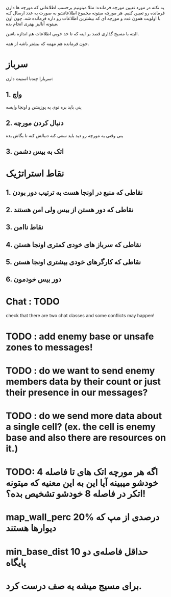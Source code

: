 یه نکته در مورد تعیین مورچه فرمانده:
مثلا میتونیم برحسب اطلاعاتی که مورچه ها دارن فرمانده رو تعیین کنیم.
هر مورچه میتونه مجموع اطلاعاتشو به صورت یه عدد ارسال کنه با اولویت همون عدد
و مورچه ای که بیشترین اطلاعات رو داره فرمانده شه. چون اون میتونه آنالیز بهتری انجام بده.

البته با مسیج گذاری قصد بر اینه که تا حد خوبی اطلاعات هم اندازه باشن.

جون فرمانده هم مهمه که بیشتر باشه از همه.


# سرباز
سربازا چندتا استیت دارن:
## 1. واچ
ینی باید بره توی یه پوزیشن و اونجا وایسه 
## 2. دنبال کردن مورچه
ینی وقتی یه مورچه رو دید باید سعی کنه دنبالش کنه تا بگاش بده
## 3. اتک به بیس دشمن



# نقاط استراتژیک
## 1. نقاطی که منبع در اونجا هست به ترتیب دور بودن
## 2. نقاطی که دور هستن از بیس ولی امن هستند
## 3. نقاط ناامن
## 4. نقاطی که سرباز های خودی کمتری اونجا هستن
## 5. نقاطی که کارگرهای خودی بیشتری اونجا هستن
## 6. دور بیس خودمون


# Chat : TODO
check that there are two chat classes and some conflicts may happen!

# TODO : add enemy base or unsafe zones to messages!

# TODO : do we want to send enemy members data by their count or just their presence in our messages?

# TODO : do we send more data about a single cell? (ex. the cell is enemy base and also there are resources on it.)

# TODO: اگه هر مورچه اتک های تا فاصله 4 خودشو میبینه آیا این به این معنیه که میتونه اتکر در فاصله 8 خودشو تشخیص بده؟!

#  map_wall_perc	20%	درصدی از مپ که دیوارها هستند

# min_base_dist	10	حداقل فاصله‌ی دو پایگاه

# برای مسیج میشه یه صف درست کرد.
